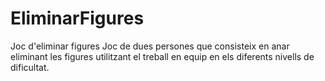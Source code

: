 # EliminarFigures
Joc d'eliminar figures
Joc de dues persones que consisteix en anar eliminant les figures utilitzant el treball en equip en els diferents nivells de dificultat.

